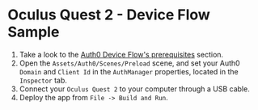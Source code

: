 # Oculus Quest 2 - Device Flow Sample

1. Take a look to the [Auth0 Device Flow's prerequisites](https://auth0.com/docs/quickstart/native/device/01-login#prerequisites) section.
2. Open the `Assets/Auth0/Scenes/Preload` scene, and set your Auth0 `Domain` and `Client Id` in the `AuthManager` properties, located in the `Inspector` tab.
3. Connect your `Oculus Quest 2` to your computer through a USB cable.
4. Deploy the app from `File -> Build and Run`.
